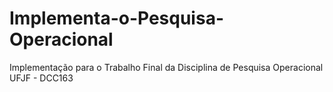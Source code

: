# Implementa-o-Pesquisa-Operacional
Implementação para o Trabalho Final da Disciplina de Pesquisa Operacional UFJF - DCC163
